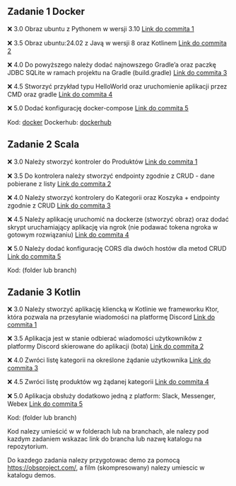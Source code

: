 ## Zadanie 1 Docker

:x: 3.0 Obraz ubuntu z Pythonem w wersji 3.10 [Link do commita 1](https://github.com/kprzystalski/workshop_template/commit/hash)

:x: 3.5 Obraz ubuntu:24.02 z Javą w wersji 8 oraz Kotlinem [Link do commita 2](https://github.com/kprzystalski/workshop_template/commit/hash)

:x: 4.0 Do powyższego należy dodać najnowszego Gradle’a oraz paczkę JDBC SQLite w ramach projektu na Gradle (build.gradle) [Link do commita 3](https://github.com/kprzystalski/workshop_template/commit/hash)

:x: 4.5 Stworzyć przykład typu HelloWorld oraz uruchomienie aplikacji przez CMD oraz gradle [Link do commita 4](https://github.com/kprzystalski/workshop_template/commit/hash)

:x: 5.0 Dodać konfigurację docker-compose [Link do commita 5](https://github.com/kprzystalski/workshop_template/commit/hash)


Kod: [docker](./docker)
Dockerhub: [dockerhub](https://hub.docker.com/r/ksikora7183/e-biznes/tags)


## Zadanie 2 Scala

:x: 3.0 Należy stworzyć kontroler do Produktów [Link do commita 1](https://github.com/kprzystalski/workshop_template/commit/hash)

:x: 3.5 Do kontrolera należy stworzyć endpointy zgodnie z CRUD - dane pobierane z listy [Link do commita 2](https://github.com/kprzystalski/workshop_template/commit/hash)

:x: 4.0 Należy stworzyć kontrolery do Kategorii oraz Koszyka + endpointy zgodnie z CRUD [Link do commita 3](https://github.com/kprzystalski/workshop_template/commit/hash)

:x: 4.5 Należy aplikację uruchomić na dockerze (stworzyć obraz) oraz dodać skrypt uruchamiający aplikację via ngrok (nie podawać tokena ngroka w gotowym rozwiązaniu) [Link do commita 4](https://github.com/kprzystalski/workshop_template/commit/hash)

:x: 5.0 Należy dodać konfigurację CORS dla dwóch hostów dla metod CRUD [Link do commita 5](https://github.com/kprzystalski/workshop_template/commit/hash)


Kod: (folder lub branch)

## Zadanie 3 Kotlin

:x: 3.0 Należy stworzyć aplikację kliencką w Kotlinie we frameworku Ktor, która pozwala na przesyłanie wiadomości na platformę Discord [Link do commita 1](https://github.com/kprzystalski/workshop_template/commit/hash)

:x: 3.5 Aplikacja jest w stanie odbierać wiadomości użytkowników z platformy Discord skierowane do aplikacji (bota) [Link do commita 2](https://github.com/kprzystalski/workshop_template/commit/hash)

:x: 4.0 Zwróci listę kategorii na określone żądanie użytkownika [Link do commita 3](https://github.com/kprzystalski/workshop_template/commit/hash)

:x: 4.5 Zwróci listę produktów wg żądanej kategorii [Link do commita 4](https://github.com/kprzystalski/workshop_template/commit/hash)

:x: 5.0 Aplikacja obsłuży dodatkowo jedną z platform: Slack, Messenger, Webex [Link do commita 5](https://github.com/kprzystalski/workshop_template/commit/hash)


Kod: (folder lub branch)


Kod nalezy umieścić w w folderach lub na branchach, ale nalezy pod kazdym zadaniem wskazac link do brancha lub nazwę katalogu na repozytorium.

Do kazdego zadania nalezy przygotowac demo za pomocą https://obsproject.com/, a film (skompresowany) nalezy umiescic w katalogu demos.